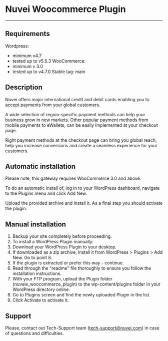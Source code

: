# Nuvei Woocommerce Plugin

---

## Requirements
Wordpress: 
  - minimum v4.7
  - tested up to v5.5.3
WooCommerce: 
  - minimum v 3.0
  - tested up to v4.7.0
Stable tag: main

## Description
Nuvei offers major international credit and debit cards enabling you to accept payments from your global customers. 

A wide selection of region-specific payment methods can help your business grow in new markets. Other popular payment methods from mobile payments to eWallets, can be easily implemented at your checkout page.

Right payment methods at the checkout page can bring you global reach, help you increase conversions and create a seamless experience for your customers.

## Automatic installation
Please note, this gateway requires WooCommerce 3.0 and above.

To do an automatic install of, log in to your WordPress dashboard, navigate to the Plugins menu and click Add New.

Upload the provided archive and install it. As a final step you should activate the plugin. 

## Manual installation
1. Backup your site completely before proceeding.
2. To install a WordPress Plugin manually:
3. Download your WordPress Plugin to your desktop.
4. If downloaded as a zip archive, install it from WordPress > Plugins > Add New. Go to point 8.
5. If the plugin is extracted or prefer this way - continue.
6. Read through the "readme" file thoroughly to ensure you follow the installation instructions.
7. With your FTP program, upload the Plugin folder (nuveie_woocommerce_plugin) to the wp-content/plugins folder in your WordPress directory online.
8. Go to Plugins screen and find the newly uploaded Plugin in the list.
9. Click Activate to activate it.

## Support
Please, contact out Tech-Support team (tech-support@nuvei.com) in case of questions and difficulties.
